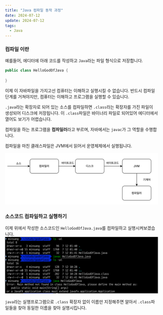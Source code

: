 ```yaml
---
title: "Java 컴파일 동작 과정"
date: 2024-07-12
update: 2024-07-12
tags:
  - Java
---
```

### 컴파일 이란
예를들어, 에디터에 아래 코드를 작성하고 `Java`라는 파일 형식으로 저장합니다. 
```java
public class HelloGodOfJava {

}
```
이제 이 자바파일을 가지고선 컴퓨터는 이해하고 실행시킬 수 없습니다. 반드시 컴파일 단계를 거쳐야지만, 컴퓨터는 이해하고 프로그램을 실행할 수 있습니다.

`.java`라는 확장자로 되어 있는 소스를 컴파일하면 `.class`라는 확장자를 가진 파일이 생성되어 디스크에 저장됩니다. 이 `.class`파일은 바이너리 파일로 되어있어 에디터에서 열어도 보기가 어렵습니다. 

컴파일을 하는 프로그램을 **컴파일러**라고 부르며, 자바에서는 `javac`가 그 역할을 수행합니다.

컴파일을 마친 클래스파일은 JVM에서 읽어서 운영체제에서 실행됩니다.

![](img.png)

### 소스코드 컴파일하고 실행하기

이제 위에서 작성한 소스코드인 `HelloGodOfJava.java`를 컴파일하고 실행시켜보겠습니다.
![현재 main 메소드가 없기 때문에 실행시 예외가 발생합니다. java 명령으로 실행하는 자바프로그램의 진입점은 항상 main 메소드](img_1.png)

`java`라는 실행프로그램으로 `.class` 확장자 없이 이름만 지정해주면 알아서 `.class`파일들을 찾아 동일한 이름을 찾아 실행시킵니다.

